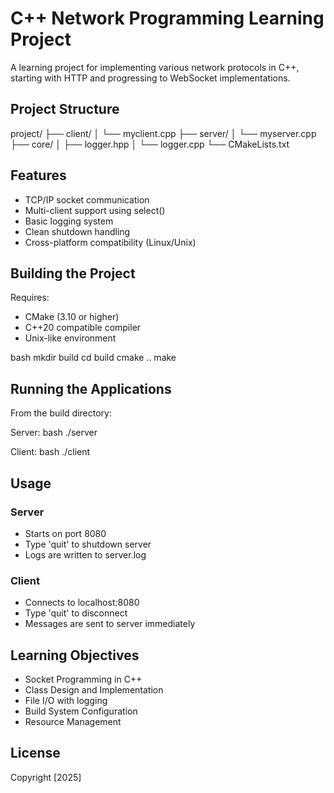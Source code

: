 # C++ Network Programming Learning Project

A learning project for implementing various network protocols in C++, starting with HTTP and progressing to WebSocket implementations.

## Project Structure

project/
├── client/
│   └── myclient.cpp
├── server/
│   └── myserver.cpp
├── core/
│   ├── logger.hpp
│   └── logger.cpp
└── CMakeLists.txt

## Features
- TCP/IP socket communication
- Multi-client support using select()
- Basic logging system
- Clean shutdown handling
- Cross-platform compatibility (Linux/Unix)

## Building the Project
Requires:
- CMake (3.10 or higher)
- C++20 compatible compiler
- Unix-like environment

bash
mkdir build
cd build
cmake ..
make

## Running the Applications
From the build directory:

Server:
bash
./server

Client:
bash
./client

## Usage
### Server
- Starts on port 8080
- Type 'quit' to shutdown server
- Logs are written to server.log

### Client
- Connects to localhost:8080
- Type 'quit' to disconnect
- Messages are sent to server immediately

## Learning Objectives
- Socket Programming in C++
- Class Design and Implementation
- File I/O with logging
- Build System Configuration
- Resource Management

## License
Copyright [2025] <Nicolas Selig>
